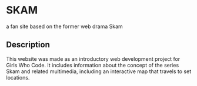 # SKAM
a fan site based on the former web drama Skam

## Description
This website was made as an introductory web development
project for Girls Who Code. It includes information about
the concept of the series Skam and related multimedia,
including an interactive map that travels to set locations.
